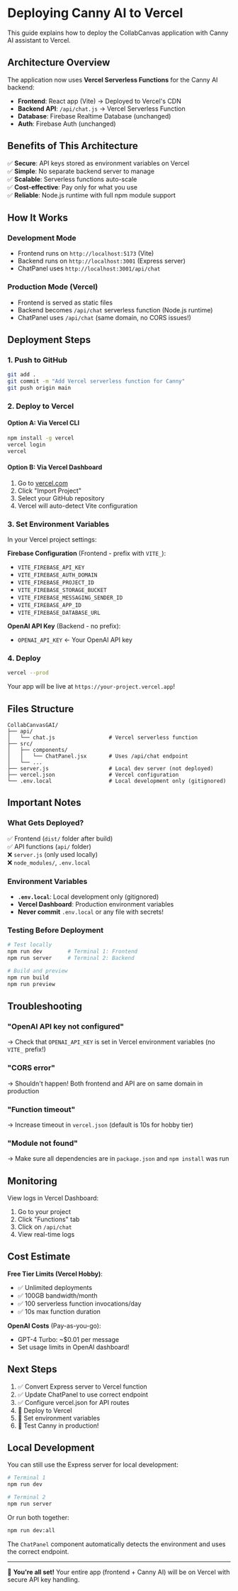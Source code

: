 # Deploying Canny AI to Vercel

This guide explains how to deploy the CollabCanvas application with Canny AI assistant to Vercel.

## Architecture Overview

The application now uses **Vercel Serverless Functions** for the Canny AI backend:

- **Frontend**: React app (Vite) → Deployed to Vercel's CDN
- **Backend API**: `/api/chat.js` → Vercel Serverless Function
- **Database**: Firebase Realtime Database (unchanged)
- **Auth**: Firebase Auth (unchanged)

## Benefits of This Architecture

✅ **Secure**: API keys stored as environment variables on Vercel  
✅ **Simple**: No separate backend server to manage  
✅ **Scalable**: Serverless functions auto-scale  
✅ **Cost-effective**: Pay only for what you use  
✅ **Reliable**: Node.js runtime with full npm module support  

## How It Works

### Development Mode
- Frontend runs on `http://localhost:5173` (Vite)
- Backend runs on `http://localhost:3001` (Express server)
- ChatPanel uses `http://localhost:3001/api/chat`

### Production Mode (Vercel)
- Frontend is served as static files
- Backend becomes `/api/chat` serverless function (Node.js runtime)
- ChatPanel uses `/api/chat` (same domain, no CORS issues!)

## Deployment Steps

### 1. Push to GitHub
```bash
git add .
git commit -m "Add Vercel serverless function for Canny"
git push origin main
```

### 2. Deploy to Vercel

#### Option A: Via Vercel CLI
```bash
npm install -g vercel
vercel login
vercel
```

#### Option B: Via Vercel Dashboard
1. Go to [vercel.com](https://vercel.com)
2. Click "Import Project"
3. Select your GitHub repository
4. Vercel will auto-detect Vite configuration

### 3. Set Environment Variables

In your Vercel project settings:

**Firebase Configuration** (Frontend - prefix with `VITE_`):
- `VITE_FIREBASE_API_KEY`
- `VITE_FIREBASE_AUTH_DOMAIN`
- `VITE_FIREBASE_PROJECT_ID`
- `VITE_FIREBASE_STORAGE_BUCKET`
- `VITE_FIREBASE_MESSAGING_SENDER_ID`
- `VITE_FIREBASE_APP_ID`
- `VITE_FIREBASE_DATABASE_URL`

**OpenAI API Key** (Backend - no prefix):
- `OPENAI_API_KEY` ← Your OpenAI API key

### 4. Deploy
```bash
vercel --prod
```

Your app will be live at `https://your-project.vercel.app`!

## Files Structure

```
CollabCanvasGAI/
├── api/
│   └── chat.js                 # Vercel serverless function
├── src/
│   ├── components/
│   │   └── ChatPanel.jsx       # Uses /api/chat endpoint
│   └── ...
├── server.js                   # Local dev server (not deployed)
├── vercel.json                 # Vercel configuration
└── .env.local                  # Local development only (gitignored)
```

## Important Notes

### What Gets Deployed?
✅ Frontend (`dist/` folder after build)  
✅ API functions (`api/` folder)  
❌ `server.js` (only used locally)  
❌ `node_modules/`, `.env.local`  

### Environment Variables
- **`.env.local`**: Local development only (gitignored)
- **Vercel Dashboard**: Production environment variables
- **Never commit** `.env.local` or any file with secrets!

### Testing Before Deployment
```bash
# Test locally
npm run dev        # Terminal 1: Frontend
npm run server     # Terminal 2: Backend

# Build and preview
npm run build
npm run preview
```

## Troubleshooting

### "OpenAI API key not configured"
→ Check that `OPENAI_API_KEY` is set in Vercel environment variables (no `VITE_` prefix!)

### "CORS error"
→ Shouldn't happen! Both frontend and API are on same domain in production

### "Function timeout"
→ Increase timeout in `vercel.json` (default is 10s for hobby tier)

### "Module not found"
→ Make sure all dependencies are in `package.json` and `npm install` was run

## Monitoring

View logs in Vercel Dashboard:
1. Go to your project
2. Click "Functions" tab
3. Click on `/api/chat`
4. View real-time logs

## Cost Estimate

**Free Tier Limits (Vercel Hobby)**:
- ✅ Unlimited deployments
- ✅ 100GB bandwidth/month
- ✅ 100 serverless function invocations/day
- ✅ 10s max function duration

**OpenAI Costs** (Pay-as-you-go):
- GPT-4 Turbo: ~$0.01 per message
- Set usage limits in OpenAI dashboard!

## Next Steps

1. ✅ Convert Express server to Vercel function
2. ✅ Update ChatPanel to use correct endpoint
3. ✅ Configure vercel.json for API routes
4. 🔄 Deploy to Vercel
5. 🔄 Set environment variables
6. 🔄 Test Canny in production!

## Local Development

You can still use the Express server for local development:

```bash
# Terminal 1
npm run dev

# Terminal 2
npm run server
```

Or run both together:
```bash
npm run dev:all
```

The `ChatPanel` component automatically detects the environment and uses the correct endpoint.

---

🎉 **You're all set!** Your entire app (frontend + Canny AI) will be on Vercel with secure API key handling.

